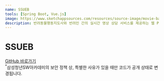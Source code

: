```yaml
---
name: SSUEB
tools: [Spring Boot, Vue.js]
image: https://www.sketchappsources.com/resources/source-image/movie-badges-jurajjurik.png
description: 반려동물행동지도사와 반려인 간의 실시간 영상 상담 서비스를 제공하는 웹 PC 사이트<br>[삼성청년SW아카데미 공통PJT]
---
```


# SSUEB

[GitHub 바로가기](https://github.com/Jeeyoun-S/SSUEB)  
<sup>*</sup>삼성청년SW아카데미의 보안 정책 상, 특별한 사유가 있을 때만 코드가 공개 상태로 변경됩니다.

